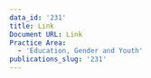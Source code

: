 ```yaml
---
data_id: '231'
title: Link
Document URL: Link
Practice Area:
  - 'Education, Gender and Youth'
publications_slug: '231'
---
```

